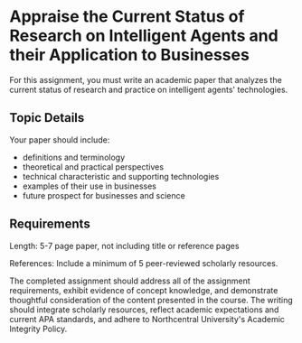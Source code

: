 # Appraise the Current Status of Research on Intelligent Agents and their Application to Businesses

For this assignment, you must write an academic paper that analyzes the current status of research and practice on intelligent agents' technologies.

## Topic Details

Your paper should include:

- definitions and terminology
- theoretical and practical perspectives
- technical characteristic and supporting technologies
- examples of their use in businesses
- future prospect for businesses and science

## Requirements

Length: 5-7 page paper, not including title or reference pages

References: Include a minimum of 5 peer-reviewed scholarly resources.

The completed assignment should address all of the assignment requirements, exhibit evidence of concept knowledge, and demonstrate thoughtful consideration of the content presented in the course. The writing should integrate scholarly resources, reflect academic expectations and current APA standards, and adhere to Northcentral University's Academic Integrity Policy.
